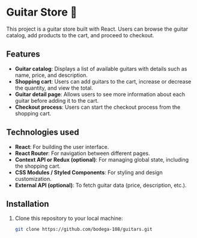 # Guitar Store 🎸

This project is a guitar store built with React. Users can browse the guitar catalog, add products to the cart, and proceed to checkout.

## Features

- **Guitar catalog**: Displays a list of available guitars with details such as name, price, and description.
- **Shopping cart**: Users can add guitars to the cart, increase or decrease the quantity, and view the total.
- **Guitar detail page**: Allows users to see more information about each guitar before adding it to the cart.
- **Checkout process**: Users can start the checkout process from the shopping cart.

## Technologies used

- **React**: For building the user interface.
- **React Router**: For navigation between different pages.
- **Context API or Redux (optional)**: For managing global state, including the shopping cart.
- **CSS Modules / Styled Components**: For styling and design customization.
- **External API (optional)**: To fetch guitar data (price, description, etc.).

## Installation

1. Clone this repository to your local machine:

   ```bash
   git clone https://github.com/bodega-108/guitars.git
   ```
